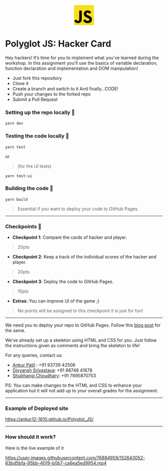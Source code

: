 <div align="center">
  <img alt="HG_LOGO" src="assets/js.png" height="64" />
</div>

# Polyglot JS: Hacker Card

Hey hackers!
It’s time for you to implement what you’ve learned during the workshop. In this assignment you’ll use the basics of variable declaration, function declaration and implementation and DOM manipulation!

- Just fork this repository
- Clone it
- Create a branch and switch to it And finally…CODE!
- Push your changes to the forked repo
- Submit a Pull Request

### Setting up the repo locally  🔧
```
yarn dev
```
### Testing the code locally  🚧
```
yarn test
```
or
> (for the UI tests)
```
yarn test:ui
```
### Building the code  🚀
```
yarn build
```
> Essential if you want to deploy your code to GitHub Pages.

---

### Checkpoints 🏁
- **Checkpoint 1**: Compare the cards of hacker and player.
> 20pts
- **Checkpoint 2**: Keep a track of the individual scores of the hacker and player.
> 20pts
- **Checkpoint 3**: Deploy the code to GitHub Pages.
> 10pts
- **Extras:** You can improve UI of the game ;)
> No points will be assigned to this checkpoint it is just for fun!

---

We need you to deploy your repo to GitHub Pages. Follow this [blog post](https://www.codecademy.com/article/f1-u3-github-pages) for the same.

We’ve already set up a skeleton using HTML and CSS for you. Just follow the instructions given as comments and bring the skeleton to life!

For any queries, contact us:
- [Ankur Patil](https://github.com/ankur12-1610) : +91 93739 42506
- [Divyansh Srivastava](https://github.com/Divyansh013): +91 88748 41678
- [Shubhangi Choudhary](https://github.com/shubhangi013): +91 7895870753

PS: You can make changes to the HTML and CSS to enhance your application but it will not add up to your overall grades for the assignment.

---

### Example of Deployed site
https://ankur12-1610.github.io/Polyglot_JS/

---

### How should it work?
Here is the live example of it


https://user-images.githubusercontent.com/76884959/152643052-83bd5bfa-95bb-4019-b0b7-ca6ea5ed9954.mp4



